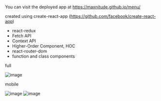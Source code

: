You can visit the deployed app at https://maxnitude.github.io/menu/

created using create-react-app (https://github.com/facebook/create-react-app)

* react-redux
* Fetch API
* Context API 
* Higher-Order Component, HOC
* react-router-dom
* function and class components 

full

![image](https://user-images.githubusercontent.com/60435090/112803425-edcdd980-907b-11eb-8ff1-700f3a87a44f.png)

mobile 

![image](https://user-images.githubusercontent.com/60435090/112803514-0b02a800-907c-11eb-906d-f2e9c08565f8.png) 
![image](https://user-images.githubusercontent.com/60435090/112803535-1229b600-907c-11eb-964c-2bb56eaa479a.png)









